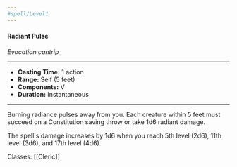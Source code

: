 ```yaml
---
#spell/Level1
---
```

#### Radiant Pulse
*Evocation cantrip*
___
- **Casting Time:** 1 action
- **Range:** Self (5 feet)
- **Components:** V
- **Duration:** Instantaneous
---
Burning radiance pulses away from you. Each creature within 5 feet must succeed on a Constitution saving throw or take 1d6 radiant damage.

The spell's damage increases by 1d6 when you reach 5th level (2d6), 11th level (3d6), and 17th level (4d6).

Classes: [[Cleric]]